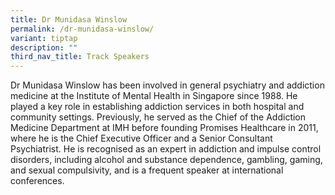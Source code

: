 ```yaml
---
title: Dr Munidasa Winslow
permalink: /dr-munidasa-winslow/
variant: tiptap
description: ""
third_nav_title: Track Speakers
---
```

<p></p>
<p>Dr Munidasa Winslow has been involved in general psychiatry and addiction
medicine at the Institute of Mental Health in Singapore since 1988. He
played a key role in establishing addiction services in both hospital and
community settings. Previously, he served as the Chief of the Addiction
Medicine Department at IMH before founding Promises Healthcare in 2011,
where he is the Chief Executive Officer and a Senior Consultant Psychiatrist.
He is recognised as an expert in addiction and impulse control disorders,
including alcohol and substance dependence, gambling, gaming, and sexual
compulsivity, and is a frequent speaker at international conferences.</p>